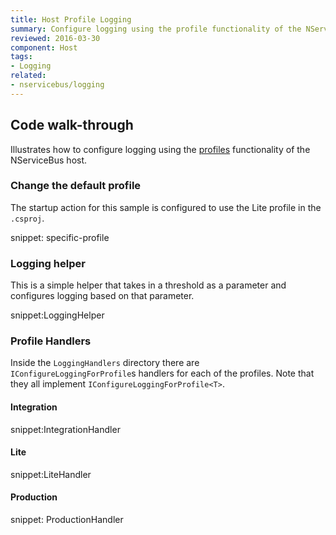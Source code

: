 ```yaml
---
title: Host Profile Logging
summary: Configure logging using the profile functionality of the NServiceBus host.
reviewed: 2016-03-30
component: Host
tags:
- Logging
related:
- nservicebus/logging
---
```



## Code walk-through

Illustrates how to configure logging using the [profiles](/nservicebus/hosting/nservicebus-host/profiles.md) functionality of the NServiceBus host.


### Change the default profile

The startup action for this sample is configured to use the Lite profile in the `.csproj`.

snippet: specific-profile


### Logging helper

This is a simple helper that takes in a threshold as a parameter and configures logging based on that parameter.

snippet:LoggingHelper


### Profile Handlers

Inside the `LoggingHandlers` directory there are `IConfigureLoggingForProfile`s handlers for each of the profiles. Note that they all implement `IConfigureLoggingForProfile<T>`.


#### Integration

snippet:IntegrationHandler


#### Lite

snippet:LiteHandler


#### Production

snippet: ProductionHandler